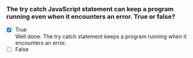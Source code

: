 ### The try catch JavaScript statement can keep a program running even when it encounters an error. True or false?

- [x] True <br>
      Well done. The try catch statement keeps a program running when it encounters an error.
- [ ] False
